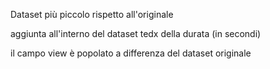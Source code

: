 Dataset più piccolo rispetto all'originale

aggiunta all'interno del dataset tedx della durata (in secondi)

il campo view è popolato a differenza del dataset originale
